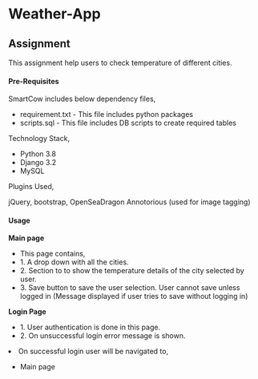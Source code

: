 # Weather-App
<h2>Assignment</h2>

This assignment help users to check temperature of different cities.

<h4>Pre-Requisites</h4>

SmartCow includes below dependency files,

<ul>
<li>requirement.txt - This file includes python packages</li>
<li>scripts.sql - This file includes DB scripts to create required tables</li>
</ul>

Technology Stack,

<ul>
<li>Python 3.8</li>
<li>Django 3.2</li>
<li>MySQL</li>
</ul>

Plugins Used,

jQuery, bootstrap, OpenSeaDragon Annotorious (used for image tagging)

<h4>Usage</h4>

<b>Main page</b>
<ul>
<li>This page contains, </li>
<li>1. A drop down with all the cities.</li>
<li>2. Section to to show the temperature details of the city selected by user.</li>
<li>3. Save button to save the user selection. User cannot save unless logged in (Message displayed if user tries to save without logging in)</li>
</ul>

<b>Login Page</b>
<ul>
<li>1. User authentication is done in this page.</li>
<li>2. On unsuccessful login error message is shown.</li>
</ul> 

<li>On successful login user will be navigated to,</li>
<ul>
<li>Main page</li>
</ul>









      


